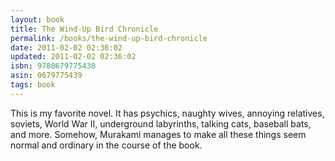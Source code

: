 ```yaml
---
layout: book
title: The Wind-Up Bird Chronicle
permalink: /books/the-wind-up-bird-chronicle
date: 2011-02-02 02:36:02
updated: 2011-02-02 02:36:02
isbn: 9780679775430
asin: 0679775439
tags: book
---
```

This is my favorite novel. It has psychics, naughty wives, annoying relatives,
soviets, World War II, underground labyrinths, talking cats, baseball bats, and
more. Somehow, Murakami manages to make all these things seem normal and
ordinary in the course of the book.

